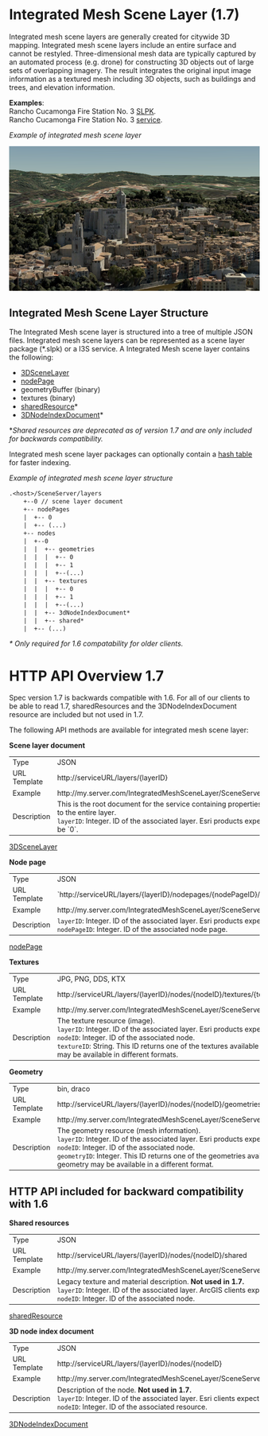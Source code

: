 # Integrated Mesh Scene Layer (1.7)

Integrated mesh scene layers are generally created for citywide 3D mapping.  Integrated mesh scene layers include an entire surface and cannot be restyled.  Three-dimensional mesh data are typically captured by an automated process (e.g. drone) for constructing 3D objects out of large sets of overlapping imagery. The result integrates the original input image information as a textured mesh including 3D objects, such as buildings and trees, and elevation information.
 
**Examples**:<br />
Rancho Cucamonga Fire Station No. 3 [SLPK](https://www.arcgis.com/home/item.html?id=e0dfde9f11054aac8e15edbb8aa1631d). <br />
Rancho Cucamonga Fire Station No. 3 [service](https://www.arcgis.com/home/item.html?id=4028eb46e12e42f7889367bafcd6866d). <br />

*Example of integrated mesh scene layer*

![Integrated Mesh Scene Layer](../img/IM.PNG)

## Integrated Mesh Scene Layer Structure
The Integrated Mesh scene layer is structured into a tree of multiple JSON files. Integrated mesh scene layers can be represented as a scene layer package (*.slpk) or a I3S service. A Integrated Mesh scene layer contains the following:

- [3DSceneLayer](3DSceneLayer.cmn.md)
- [nodePage](nodepage.cmn.md)
- geometryBuffer (binary)
- textures (binary)
- [sharedResource](sharedResource.cmn.md)*
- [3DNodeIndexDocument](3DNodeIndexDocument.cmn.md)*

**Shared resources are deprecated as of version 1.7 and are only included for backwards compatibility.*

Integrated mesh scene layer packages can optionally contain a [hash table](slpk_hashtable.cmn.md) for faster indexing. 

*Example of integrated mesh scene layer structure*

```
.<host>/SceneServer/layers
	+--0 // scene layer document
	+-- nodePages
	|  +-- 0
	|  +-- (...)
	+-- nodes
	|  +--0
	|  |  +-- geometries
	|  |  |  +-- 0
	|  |  |  +-- 1
	|  |  |  +--(...)
	|  |  +-- textures
	|  |  |  +-- 0
	|  |  |  +-- 1
	|  |  |  +--(...)
	|  |  +-- 3dNodeIndexDocument*
	|  |  +-- shared* 
    |  +-- (...)

```
_* Only required for 1.6 compatability for older clients._ <br />

# HTTP API Overview 1.7

Spec version 1.7 is backwards compatible with 1.6.  For all of our clients to be able to read 1.7, sharedResources and the 3DNodeIndexDocument resource are included but not used in 1.7.

The following API methods are available for integrated mesh scene layer:

**Scene layer document**

<table>
<tr>
    <td>Type</td>
    <td>JSON</td>
</tr>
<tr>
    <td>URL Template</td>
    <td>http://serviceURL/layers/{layerID}</td>
</tr>
<tr>
    <td>Example</td>
    <td>http://my.server.com/IntegratedMeshSceneLayer/SceneServer/layers/0</td>
</tr>
<tr>
    <td>Description</td>
    <td>This is the root document for the service containing properties common to the entire layer. <br/>
    <code>layerID</code>: Integer. ID of the associated layer. Esri products expect this to be `0`.</td>
</tr>
</table>

[3DSceneLayer](3DSceneLayer.cmn.md)

**Node page** <br />

<table>
<tr>
    <td>Type</td>
    <td>JSON</td>
</tr>
<tr>
    <td>URL Template</td>
    <td>`http://serviceURL/layers/{layerID}/nodepages/{nodePageID}/`</td>
</tr>
<tr>
    <td>Example</td>
    <td>http://my.server.com/IntegratedMeshSceneLayer/SceneServer/layers/0/nodepages/1</td>
</tr>
<tr>
    <td>Description</td>
    <td><code>layerID</code>: Integer. ID of the associated layer. Esri products expect this to be `0`. <br>
    <code>nodePageID</code>: Integer. ID of the associated node page.</td>
</tr>
</table>

[nodePage](nodepage.cmn.md)

**Textures**
<table>
<tr>
    <td>Type</td>
    <td>JPG, PNG, DDS, KTX </td>
</tr>
<tr>
    <td>URL Template</td>
    <td>http://serviceURL/layers/{layerID}/nodes/{nodeID}/textures/{texture ID}</td>
</tr>
<tr>
    <td>Example</td>
    <td>http://my.server.com/IntegratedMeshSceneLayer/SceneServer/layers/0/nodes/9/textures/0_0_1
 </td>
</tr>
<tr>
    <td>Description</td>
    <td>The texture resource (image). <br/>
    <code>layerID</code>: Integer. ID of the associated layer. Esri products expect this to be `0`. <br/>
    <code>nodeID</code>: Integer. ID of the associated node. <br/>
    <code>textureID</code>: String. This ID returns one of the textures available for this node. The same texture may be available in different formats.</td>
</tr>
</table>

**Geometry**
<table>
<tr>
    <td>Type</td>
    <td>bin, draco</td>
</tr>
<tr>
    <td>URL Template</td>
    <td>http://serviceURL/layers/{layerID}/nodes/{nodeID}/geometries/{geometry ID}</td>
</tr>
<tr>
    <td>Example</td>
    <td>http://my.server.com/IntegratedMeshSceneLayer/SceneServer/layers/0/nodes/9/geometries/1  </td>
</tr>
<tr>
    <td>Description</td>
    <td>The geometry resource (mesh information). <br/>
    <code>layerID</code>: Integer. ID of the associated layer. Esri products expect this to be `0`. <br/>
    <code>nodeID</code>: Integer. ID of the associated node. <br/>
    <code>geometryID</code>: Integer. This ID returns one of the geometries available for this node. The same geometry may be available in a different format. </td>
</tr>
</table>

## HTTP API included for backward compatibility with 1.6

**Shared resources**
<table>
<tr>
    <td>Type</td>
    <td>JSON</td>
</tr>
<tr>
    <td>URL Template</td>
    <td>http://serviceURL/layers/{layerID}/nodes/{nodeID}/shared</td>
</tr>
<tr>
    <td>Example</td>
    <td>http://my.server.com/IntegratedMeshSceneLayer/SceneServer/layers/0/nodes/9/shared  </td>
</tr>
<tr>
    <td>Description</td>
    <td>Legacy texture and material description. <strong>Not used in 1.7.</strong> <br/>
    <code>layerID</code>: Integer. ID of the associated layer. ArcGIS clients expect this to be `0`. <br/>
    <code>nodeID</code>: Integer. ID of the associated node.  </td>
</tr>
</table>

[sharedResource](sharedResource.cmn.md)

**3D node index document**

<table>
<tr>
    <td>Type</td>
    <td>JSON</td>
</tr>
<tr>
    <td>URL Template</td>
    <td>http://serviceURL/layers/{layerID}/nodes/{nodeID}</td>
</tr>
<tr>
    <td>Example</td>
    <td>http://my.server.com/IntegratedMeshSceneLayer/SceneServer/layers/0/nodes/9</td>
</tr>
<tr>
    <td>Description</td>
    <td>Description of the node. <strong>Not used in 1.7.</strong> <br/>
    <code>layerID</code>: Integer. ID of the associated layer. Esri clients expect this to be `0`. <br/>
    <code>nodeID</code>: Integer. ID of the associated resource.</td>
</tr>
</table>

[3DNodeIndexDocument](3DNodeIndexDocument.cmn.md)
